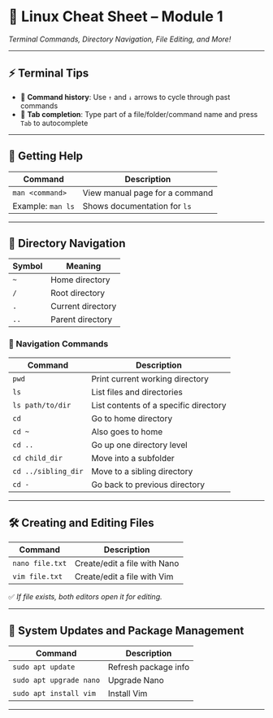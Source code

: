 
# 🐧 **Linux Cheat Sheet – Module 1**  
*Terminal Commands, Directory Navigation, File Editing, and More!*

---

## ⚡ **Terminal Tips**
- 🔁 **Command history**: Use `↑` and `↓` arrows to cycle through past commands  
- 🔄 **Tab completion**: Type part of a file/folder/command name and press `Tab` to autocomplete

---

## 📖 **Getting Help**
| Command | Description |
|--------|-------------|
| `man <command>` | View manual page for a command |
| Example: `man ls` | Shows documentation for `ls` |

---

## 📁 **Directory Navigation**
| Symbol | Meaning |
|--------|--------|
| `~` | Home directory |
| `/` | Root directory |
| `.` | Current directory |
| `..` | Parent directory |

### 🧭 Navigation Commands
| Command | Description |
|--------|-------------|
| `pwd` | Print current working directory |
| `ls` | List files and directories |
| `ls path/to/dir` | List contents of a specific directory |
| `cd` | Go to home directory |
| `cd ~` | Also goes to home |
| `cd ..` | Go up one directory level |
| `cd child_dir` | Move into a subfolder |
| `cd ../sibling_dir` | Move to a sibling directory |
| `cd -` | Go back to previous directory |

---

## 🛠️ **Creating and Editing Files**
| Command | Description |
|--------|-------------|
| `nano file.txt` | Create/edit a file with Nano |
| `vim file.txt` | Create/edit a file with Vim |

✅ *If file exists, both editors open it for editing.*

---

## 🔧 **System Updates and Package Management**
| Command | Description |
|--------|-------------|
| `sudo apt update` | Refresh package info |
| `sudo apt upgrade nano` | Upgrade Nano |
| `sudo apt install vim` | Install Vim |

---

